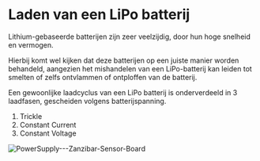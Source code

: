 # Laden van een LiPo batterij
Lithium-gebaseerde batterijen zijn zeer veelzijdig, door hun hoge snelheid en vermogen. 

Hierbij komt wel kijken dat deze batterijen op een juiste manier worden behandeld, aangezien het mishandelen van een LiPo-batterij kan leiden tot smelten of zelfs ontvlammen of ontploffen van de batterij.

Een gewoonlijke laadcyclus van een LiPo batterij is onderverdeeld in 3 laadfasen, gescheiden volgens batterijspanning.

1. Trickle
2. Constant Current
3. Constant Voltage

![PowerSupply---Zanzibar-Sensor-Board](Li-Po_battery/optimalLiPoCharging.avif 'Figuur 1: Realistisch laadverloop 3.7V Li-Po batterij')
